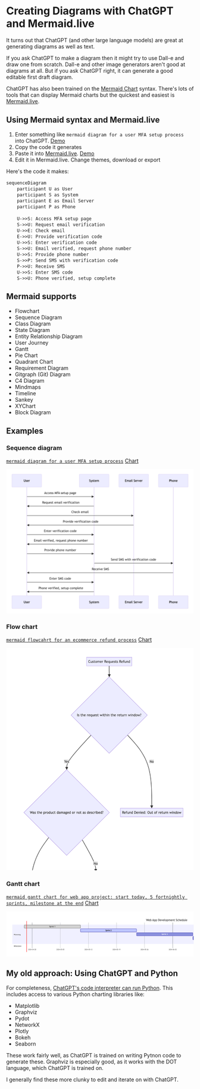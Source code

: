# Creating Diagrams with ChatGPT and Mermaid.live

It turns out that ChatGPT (and other large language models) are great at generating diagrams as well as text.

If you ask ChatGPT to make a diagram then it might try to use Dall-e and draw one from scratch. Dall-e and other image generators aren't good at diagrams at all.
But if you ask ChatGPT right, it can generate a good editable first draft diagram.

ChatGPT has also been trained on the [Mermaid Chart](https://mermaid.js.org/) syntax. There's lots of tools that can display Mermaid charts but the quickest and easiest is [Mermaid.live](https://mermaid.live/).

## Using Mermaid syntax and Mermaid.live

1. Enter something like `mermaid diagram for a user MFA setup process` into ChatGPT. [Demo](https://chat.openai.com/share/06a0d00a-56a0-4c52-abe4-d8ba89504282)
2. Copy the code it generates
3. Paste it into [Mermaid.live](https://mermaid.live/). [Demo](https://mermaid.live/edit#pako:eNp1UkFuwjAQ_Iq15xRB0sTgQyXUpjekqBGXKhfXWcAqsVPboaWIv9dOQAJBc7J2Z2ZnJ3sAoWsEBha_OlQCXyRfG95Uiviv5cZJIVuuHFkSbsnSorltlaFV7q3DO7w8NPOGyy0p0ezu8YsAKTZaYaWG7vLh6alkZC4EWksWr3Ni0XWtZ61xQJQesWTkLdi2jmA_wKvLlRTcSX0hlDPyvEHxOYCGej7QC6N3ssYrIgmJXNnIlUPzH-ZkJL8wgHVEzMlYG9Yiqms-zpufRM-jbwFBsWA-LVWTclGSb-k2_00vzjEIlDsM8DvOg8iN4T7vC8NDwEI37Radh0IEDRq_Ve2v4xCoFbgNNlgB888aV7zbugoqdfRQ3jld7pUA5kyHEXRtzd35mICt-Nb6qv_bwA7wAyymyYgm8WxKx5N4msaPaQT7UJ6NkllMU5plGaWT6TGCX629wniU0emMjh_TbBInSRpHgLV02iyG--3PuJ_w3uODjeMfY0Tp7A)
4. Edit it in Mermaid.live. Change themes, download or export

Here's the code it makes:

```
sequenceDiagram
    participant U as User
    participant S as System
    participant E as Email Server
    participant P as Phone

    U->>S: Access MFA setup page
    S->>U: Request email verification
    U->>E: Check email
    E->>U: Provide verification code
    U->>S: Enter verification code
    S->>U: Email verified, request phone number
    U->>S: Provide phone number
    S->>P: Send SMS with verification code
    P->>U: Receive SMS
    U->>S: Enter SMS code
    S->>U: Phone verified, setup complete
```

## Mermaid supports

- Flowchart
- Sequence Diagram
- Class Diagram
- State Diagram
- Entity Relationship Diagram
- User Journey
- Gantt
- Pie Chart
- Quadrant Chart
- Requirement Diagram
- Gitgraph (Git) Diagram
- C4 Diagram
- Mindmaps
- Timeline
- Sankey
- XYChart
- Block Diagram


## Examples

### Sequence diagram

[`mermaid diagram for a user MFA setup process`](https://chat.openai.com/share/06a0d00a-56a0-4c52-abe4-d8ba89504282) [Chart](https://mermaid.live/edit#pako:eNp1UkFuwjAQ_Iq15xQREwj1AQm16Q0pasSlysV1FrBK7NR2aCni77UTkEBATtbuzOzsZA8gdIXAwOJ3i0rgq-Rrw-tSEf813DgpZMOVI0vCLVlaNLetIrSKvXV4h5eFZlZzuSUFmt09fh4g-UYrLFXfXT7NZgUjcyHQWrJ4mxOLrm08a409ovCIJSPvwbZ1BLsBXl2upOBO6guhjJGXDYqvHtTXs56eG72TFV4RSUjkykamHJpHmJOR7MIAVhExJ2NNWIuotv48b34SPY--BQTFnPm0VEWKRUF-pNs8mp6fYxAodxjgd5wHkRvDXd4XhvuAha6bLToPhQhqNH6ryl_HIVBLcBussQTmnxWueLt1JZTq6KG8dbrYKwHMmRYjaJuKu_MxAVvxrfVV_7eBHeAXWDIaTNLhZEJpOo6n8XAUwR5YPB0P6HBKn9N44us0To4R_GntFeLBeEqTZ5qkwzSJaUojwEo6bRb9_XZn3E346PDBxvEfV9rpxA)

![sequence](sequence.png)


### Flow chart

[`mermaid flowcahrt for an ecommerce refund process`](https://chat.openai.com/share/50ea95ff-9d38-47cb-8bd5-64fbd5877a89) [Chart](https://mermaid.live/edit#pako:eNp1U91v0zAQ_1csP2dVk6Zploch1myjIMY0JiFo9mDiS2vR2MEfdCXq_84lTqYWhJ9O5_t93J3d0lJxoBmtdmpfbpm25CkvJMHzdr10xqoaNHmEnw6MNRhUTvJncnFxRa7blSF2C0T7W7IXdivkkLJOS8xIrvZvjp7wGmHkK5gevWy_MA9vtOKutISzmm2AE6WJVJbgLQdTavEd-BnDveoJVmtvhuQgBfCMfHKWqOpc-tnjlqfK-XolhRXMwtAOedCqBGNOiweRm39cOukMmmQIw16VFhsh2Y40rPzBMNyMVm_OJE9yA_P7v-0_jALGz0CD5wQ--Mp73G27VLISun51pKEE0dhB97bTeOxSv5CnQ9yth_7G7Z0U3uOgz4rf_c9WtxI_2ldDdz3iw4hYGeM6BHKK6kDGx4PFNKAY1ExwfGhtBy4ozrSGgmYYcqiY29mCFvKIpcxZ9fkgS5pZ7SCgruG4q1ywjWY1zSq2M5htmKRZS19oFs8myWKaJFG0mIdpOJ0F9ECzMJ1PomkaXS7CBPNRGB8D-lspZAgn8zSKL6M4TWdpPE-SMKDAhVX6o_8L_ZfoJb71gM7H8Q8c_gBz)

![flow](flow.png)


### Gantt chart

[`mermaid gantt chart for web app project: start today, 5 fortnightly sprints, milestone at the end`](https://chat.openai.com/share/6c95d0ec-a104-4655-a2da-0034221f41b2) [Chart](https://mermaid.live/edit#pako:eNp1ksFugzAMhl8l8jlUJIQWuE1CvSFN62HaxCVr3DYSJAhCt67quy9At7FV9cly_u93ZPsMW6sQMthL41xpiA8lHa5tW0tHyIuPoCiCPJ_enHYVkime8Y08NA3J8YiVbWo0jmy2B1R9haWZ9B1unbaGPFbSGG32U3XTtNqLGfmNTFmDdGyPHaOEh1wEoQj4khIm1B-OzznpGxwH0nOcErlz2F49_nPRnPvJvDaacfyWE_c4MeOiWy6-x8UzTly5v_MqdIWd8yOZymttZEWe8Kjx_duw9pKZj_dk3gYo1Oh3p5Vf6nmgS3AHrLGEzKcKd7KvXAmluXip7J3dnMwWMtf2SKFvhuXnWu5bWUO2k1Xnq400kJ3hA7I0XKSJYDEXIoyTJYUTZJyli5ClUSSWcbJKeXqh8Gmtx9lCpKngbNhlkrBVvKKASjvbFtPRjbc3-r-OwPCJyxc6ELiW)

![gantt](gantt.png)


## My old approach: Using ChatGPT and Python

For completeness, [ChatGPT's code interpreter can run Python](https://medium.com/@dave1010/exploring-chatgpt-code-interpreter-5d0872d67058).
This includes access to various Python charting libraries like:

- Matplotlib
- Graphviz
- Pydot
- NetworkX
- Plotly
- Bokeh
- Seaborn

These work fairly well, as ChatGPT is trained on writing Pytnon code to generate these. Graphviz is especially good, as it works with the DOT language, which ChatGPT is trained on.

I generally find these more clunky to edit and iterate on with ChatGPT.


